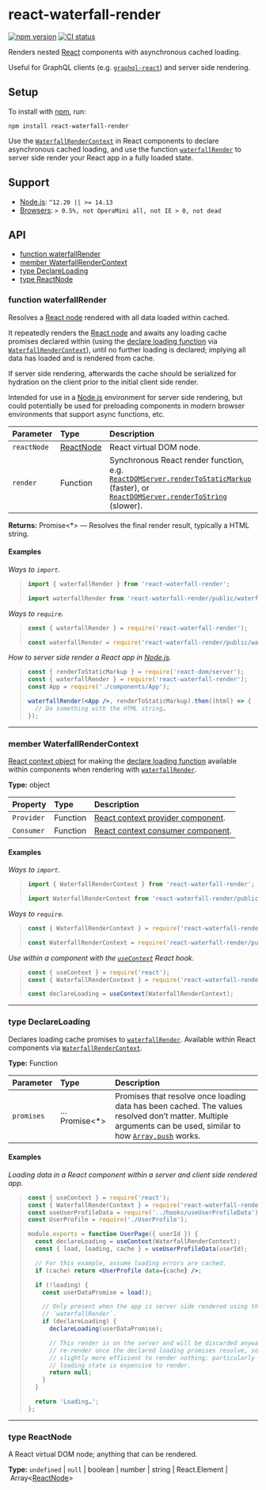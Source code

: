 # react-waterfall-render

[![npm version](https://badgen.net/npm/v/react-waterfall-render)](https://npm.im/react-waterfall-render) [![CI status](https://github.com/jaydenseric/react-waterfall-render/workflows/CI/badge.svg)](https://github.com/jaydenseric/react-waterfall-render/actions)

Renders nested [React](https://reactjs.org) components with asynchronous cached loading.

Useful for GraphQL clients (e.g. [`graphql-react`](https://npm.im/graphql-react)) and server side rendering.

## Setup

To install with [npm](https://npmjs.com/get-npm), run:

```shell
npm install react-waterfall-render
```

Use the [`WaterfallRenderContext`](#member-waterfallrendercontext) in React components to declare asynchronous cached loading, and use the function [`waterfallRender`](#function-waterfallrender) to server side render your React app in a fully loaded state.

## Support

- [Node.js](https://nodejs.org): `^12.20 || >= 14.13`
- [Browsers](https://npm.im/browserslist): `> 0.5%, not OperaMini all, not IE > 0, not dead`

## API

- [function waterfallRender](#function-waterfallrender)
- [member WaterfallRenderContext](#member-waterfallrendercontext)
- [type DeclareLoading](#type-declareloading)
- [type ReactNode](#type-reactnode)

### function waterfallRender

Resolves a [React node](#type-reactnode) rendered with all data loaded within cached.

It repeatedly renders the [React node](#type-reactnode) and awaits any loading cache promises declared within (using the [declare loading function](#type-declareloading) via [`WaterfallRenderContext`](#member-waterfallrendercontext)), until no further loading is declared; implying all data has loaded and is rendered from cache.

If server side rendering, afterwards the cache should be serialized for hydration on the client prior to the initial client side render.

Intended for use in a [Node.js](https://nodejs.org) environment for server side rendering, but could potentially be used for preloading components in modern browser environments that support async functions, etc.

| Parameter | Type | Description |
| :-- | :-- | :-- |
| `reactNode` | [ReactNode](#type-reactnode) | React virtual DOM node. |
| `render` | Function | Synchronous React render function, e.g. [`ReactDOMServer.renderToStaticMarkup`](https://reactjs.org/docs/react-dom-server.html#rendertostaticmarkup) (faster), or [`ReactDOMServer.renderToString`](https://reactjs.org/docs/react-dom-server.html#rendertostring) (slower). |

**Returns:** Promise<\*> — Resolves the final render result, typically a HTML string.

#### Examples

_Ways to `import`._

> ```js
> import { waterfallRender } from 'react-waterfall-render';
> ```
>
> ```js
> import waterfallRender from 'react-waterfall-render/public/waterfallRender.js';
> ```

_Ways to `require`._

> ```js
> const { waterfallRender } = require('react-waterfall-render');
> ```
>
> ```js
> const waterfallRender = require('react-waterfall-render/public/waterfallRender.js');
> ```

_How to server side render a React app in [Node.js](https://nodejs.org)._

> ```jsx
> const { renderToStaticMarkup } = require('react-dom/server');
> const { waterfallRender } = require('react-waterfall-render');
> const App = require('./components/App');
>
> waterfallRender(<App />, renderToStaticMarkup).then((html) => {
>   // Do something with the HTML string…
> });
> ```

---

### member WaterfallRenderContext

[React context object](https://reactjs.org/docs/context#api) for making the [declare loading function](#type-declareloading) available within components when rendering with [`waterfallRender`](#function-waterfallrender).

**Type:** object

| Property | Type | Description |
| :-- | :-- | :-- |
| `Provider` | Function | [React context provider component](https://reactjs.org/docs/context#contextprovider). |
| `Consumer` | Function | [React context consumer component](https://reactjs.org/docs/context#contextconsumer). |

#### Examples

_Ways to `import`._

> ```js
> import { WaterfallRenderContext } from 'react-waterfall-render';
> ```
>
> ```js
> import WaterfallRenderContext from 'react-waterfall-render/public/WaterfallRenderContext.js';
> ```

_Ways to `require`._

> ```js
> const { WaterfallRenderContext } = require('react-waterfall-render');
> ```
>
> ```js
> const WaterfallRenderContext = require('react-waterfall-render/public/WaterfallRenderContext.js');
> ```

_Use within a component with the [`useContext`](https://reactjs.org/docs/hooks-reference.html#usecontext) React hook._

> ```js
> const { useContext } = require('react');
> const { WaterfallRenderContext } = require('react-waterfall-render');
> ```
>
> ```js
> const declareLoading = useContext(WaterfallRenderContext);
> ```

---

### type DeclareLoading

Declares loading cache promises to [`waterfallRender`](#function-waterfallrender). Available within React components via [`WaterfallRenderContext`](#member-waterfallrendercontext).

**Type:** Function

| Parameter | Type | Description |
| :-- | :-- | :-- |
| `promises` | …Promise<\*> | Promises that resolve once loading data has been cached. The values resolved don’t matter. Multiple arguments can be used, similar to how [`Array.push`](https://developer.mozilla.org/en-US/docs/Web/JavaScript/Reference/Global_Objects/Array/push) works. |

#### Examples

_Loading data in a React component within a server and client side rendered app._

> ```jsx
> const { useContext } = require('react');
> const { WaterfallRenderContext } = require('react-waterfall-render');
> const useUserProfileData = require('../hooks/useUserProfileData');
> const UserProfile = require('./UserProfile');
>
> module.exports = function UserPage({ userId }) {
>   const declareLoading = useContext(WaterfallRenderContext);
>   const { load, loading, cache } = useUserProfileData(userId);
>
>   // For this example, assume loading errors are cached.
>   if (cache) return <UserProfile data={cache} />;
>
>   if (!loading) {
>     const userDataPromise = load();
>
>     // Only present when the app is server side rendered using the function
>     // `waterfallRender`.
>     if (declareLoading) {
>       declareLoading(userDataPromise);
>
>       // This render is on the server and will be discarded anyway for a
>       // re-render once the declared loading promises resolve, so it’s
>       // slightly more efficient to render nothing; particularly if the
>       // loading state is expensive to render.
>       return null;
>     }
>   }
>
>   return 'Loading…';
> };
> ```

---

### type ReactNode

A React virtual DOM node; anything that can be rendered.

**Type:** `undefined` | `null` | boolean | number | string | React.Element | Array<[ReactNode](#type-reactnode)>
